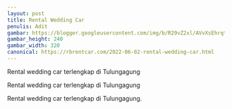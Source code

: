 ```yaml
---
layout: post
title: Rental Wedding Car
penulis: Adit
gambar: https://blogger.googleusercontent.com/img/b/R29vZ2xl/AVvXsEhrqtpjpbtqgO7-X3jq9rsQLtq29zm6bpnLhjcCxUJ7lyujs-jkhzAveo7s9r2S-4mSzMDtU0yVo_V0EdQFzDEvnZPmyolziCSkkX6arwsOyK4jGkOmDp_IEpCleeX_FINQQdzJN7jtkSXfCejvlLPT_ZNps7weGDk6SVJ_Svm0_2S-cFzaFsgpnlBL/s320/IMG_20180308_115045.jpg
gambar_height: 240
gambar_width: 320
canonical: https://rbrentcar.com/2022-06-02-rental-wedding-car.html
---
```

<p>Rental wedding car terlengkap di Tulungagung</p>

<div class="post-content">
	<div class="amp-wp-article-content">
<div class="wp-image  size-full wp-image-1141 aligncenter">
	<amp-img
		layout='responsive' 
		height="240" 
		width="320" 
		src="https://blogger.googleusercontent.com/img/b/R29vZ2xl/AVvXsEhrqtpjpbtqgO7-X3jq9rsQLtq29zm6bpnLhjcCxUJ7lyujs-jkhzAveo7s9r2S-4mSzMDtU0yVo_V0EdQFzDEvnZPmyolziCSkkX6arwsOyK4jGkOmDp_IEpCleeX_FINQQdzJN7jtkSXfCejvlLPT_ZNps7weGDk6SVJ_Svm0_2S-cFzaFsgpnlBL/s320/IMG_20180308_115045.jpg">
	</amp-img>
</div>

<p>
<em></em>
</p>

<p></p>
<p>Rental wedding car terlengkap di Tulungagung</p>

<div>
<p>Rental wedding car terlengkap di Tulungagung.</p>
<p></p>
</div>
